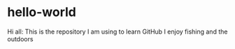 # hello-world

Hi all:
This is the repository I am using to learn GitHub
I enjoy fishing and the outdoors

